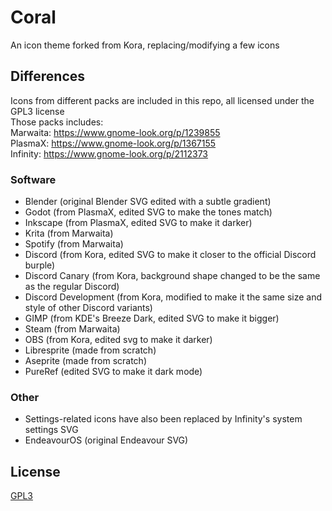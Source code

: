 # Coral
An icon theme forked from Kora, replacing/modifying a few icons

## Differences
Icons from different packs are included in this repo, all licensed under the GPL3 license  
Those packs includes:  
Marwaita: https://www.gnome-look.org/p/1239855  
PlasmaX: https://www.gnome-look.org/p/1367155  
Infinity: https://www.gnome-look.org/p/2112373  

### Software
- Blender (original Blender SVG edited with a subtle gradient)
- Godot (from PlasmaX, edited SVG to make the tones match)
- Inkscape (from PlasmaX, edited SVG to make it darker)
- Krita (from Marwaita)
- Spotify (from Marwaita)
- Discord (from Kora, edited SVG to make it closer to the official Discord burple)
- Discord Canary (from Kora, background shape changed to be the same as the regular Discord)
- Discord Development (from Kora, modified to make it the same size and style of other Discord variants)
- GIMP (from KDE's Breeze Dark, edited SVG to make it bigger)
- Steam (from Marwaita)
- OBS (from Kora, edited svg to make it darker)
- Libresprite (made from scratch)
- Aseprite (made from scratch)
- PureRef (edited SVG to make it dark mode)

### Other
- Settings-related icons have also been replaced by Infinity's system settings SVG
- EndeavourOS (original Endeavour SVG)

## License
[GPL3](https://www.gnu.org/licenses/gpl-3.0-standalone.html)